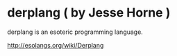 derplang ( by Jesse Horne )
===========================
derplang is an esoteric programming language.

http://esolangs.org/wiki/Derplang

